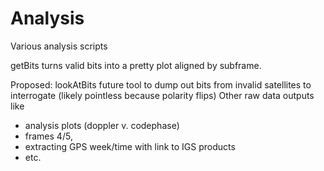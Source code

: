 # Analysis
Various analysis scripts

getBits 	turns valid bits into a pretty plot aligned by subframe.

Proposed:
lookAtBits	future tool to dump out bits from invalid satellites to interrogate (likely pointless because polarity flips)
Other raw data outputs like 
 - analysis plots (doppler v. codephase)
 - frames 4/5, 
 - extracting GPS week/time with link to IGS products
 - etc.